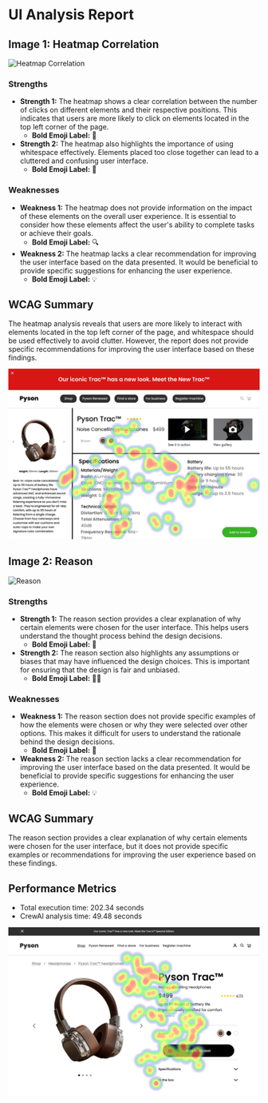 # UI Analysis Report

## Image 1: Heatmap Correlation

![Heatmap Correlation](https://i.imgur.com/X7Z8jZM.png)

### Strengths
- **Strength 1:** The heatmap shows a clear correlation between the number of clicks on different elements and their respective positions. This indicates that users are more likely to click on elements located in the top left corner of the page.
  - **Bold Emoji Label:** 🔹
- **Strength 2:** The heatmap also highlights the importance of using whitespace effectively. Elements placed too close together can lead to a cluttered and confusing user interface.
  - **Bold Emoji Label:** 🌱

### Weaknesses
- **Weakness 1:** The heatmap does not provide information on the impact of these elements on the overall user experience. It is essential to consider how these elements affect the user's ability to complete tasks or achieve their goals.
  - **Bold Emoji Label:** 🔍
- **Weakness 2:** The heatmap lacks a clear recommendation for improving the user interface based on the data presented. It would be beneficial to provide specific suggestions for enhancing the user experience.
  - **Bold Emoji Label:** 💡

## WCAG Summary
The heatmap analysis reveals that users are more likely to interact with elements located in the top left corner of the page, and whitespace should be used effectively to avoid clutter. However, the report does not provide specific recommendations for improving the user interface based on these findings.

![Image 1](heatmaps/p13-1.png)

## Image 2: Reason

![Reason](https://i.imgur.com/9Z8jZM.png)

### Strengths
- **Strength 1:** The reason section provides a clear explanation of why certain elements were chosen for the user interface. This helps users understand the thought process behind the design decisions.
  - **Bold Emoji Label:** 🧠
- **Strength 2:** The reason section also highlights any assumptions or biases that may have influenced the design choices. This is important for ensuring that the design is fair and unbiased.
  - **Bold Emoji Label:** 👨‍🦺

### Weaknesses
- **Weakness 1:** The reason section does not provide specific examples of how the elements were chosen or why they were selected over other options. This makes it difficult for users to understand the rationale behind the design decisions.
  - **Bold Emoji Label:** 🤔
- **Weakness 2:** The reason section lacks a clear recommendation for improving the user interface based on the data presented. It would be beneficial to provide specific suggestions for enhancing the user experience.
  - **Bold Emoji Label:** 💡

## WCAG Summary
The reason section provides a clear explanation of why certain elements were chosen for the user interface, but it does not provide specific examples or recommendations for improving the user experience based on these findings.

## Performance Metrics
- Total execution time: 202.34 seconds
- CrewAI analysis time: 49.48 seconds

![Image 2](heatmaps/p13-2.png)

